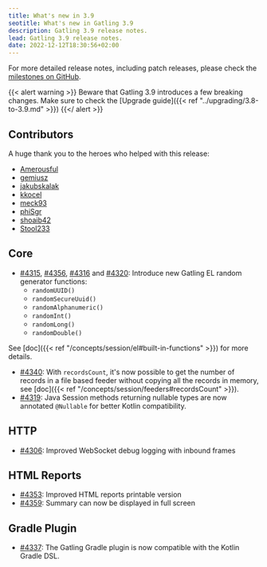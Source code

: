 ```yaml
---
title: What's new in 3.9
seotitle: What's new in Gatling 3.9
description: Gatling 3.9 release notes.
lead: Gatling 3.9 release notes.
date: 2022-12-12T18:30:56+02:00
---
```


For more detailed release notes, including patch releases, please check the [milestones on GitHub](https://github.com/gatling/gatling/milestones?state=closed).

{{< alert warning >}}
Beware that Gatling 3.9 introduces a few breaking changes. Make sure to check the [Upgrade guide]({{< ref "../upgrading/3.8-to-3.9.md" >}})
{{</ alert >}}

## Contributors

A huge thank you to the heroes who helped with this release:
* [Amerousful](https://github.com/Amerousful)
* [gemiusz](https://github.com/gemiusz)
* [jakubskalak](https://github.com/jakubskalak)
* [kkocel](https://github.com/kkocel)
* [meck93](https://github.com/meck93)
* [phiSgr](https://github.com/phiSgr)
* [shoaib42](https://github.com/shoaib42)
* [Stool233](https://github.com/Stool233)

## Core

* [#4315](https://github.com/gatling/gatling/issues/4315), [#4356](https://github.com/gatling/gatling/issues/4356), [#4316](https://github.com/gatling/gatling/issues/4316) and [#4320](https://github.com/gatling/gatling/issues/4320): Introduce new Gatling EL random generator functions:
  * `randomUUID()`
  * `randomSecureUuid()`
  * `randomAlphanumeric()`
  * `randomInt()`
  * `randomLong()`
  * `randomDouble()`

See [doc]({{< ref "/concepts/session/el#built-in-functions" >}}) for more details.

* [#4340](https://github.com/gatling/gatling/issues/4340): With `recordsCount`, it's now possible to get the number of records in a file based feeder without copying all the records in memory, see [doc]({{< ref "/concepts/session/feeders#recordsCount" >}}).
* [#4319](https://github.com/gatling/gatling/pull/4319): Java Session methods returning nullable types are now annotated `@Nullable` for better Kotlin compatibility.

## HTTP

* [#4306](https://github.com/gatling/gatling/issues/4306): Improved WebSocket debug logging with inbound frames

## HTML Reports

* [#4353](https://github.com/gatling/gatling/issues/4353): Improved HTML reports printable version
* [#4359](https://github.com/gatling/gatling/issues/4359): Summary can now be displayed in full screen

## Gradle Plugin

* [#4337](https://github.com/gatling/gatling/issues/4337): The Gatling Gradle plugin is now compatible with the Kotlin Gradle DSL.

